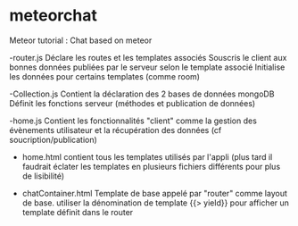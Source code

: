 # meteorchat
Meteor tutorial : Chat based on meteor

-router.js
Déclare les routes et les templates associés
Souscris le client aux bonnes données publiées par le serveur selon le template associé
Initialise les données pour certains templates (comme room)

-Collection.js
Contient la déclaration des 2 bases de données mongoDB
Définit les fonctions serveur (méthodes et publication de données)

-home.js
Contient les fonctionnalités "client" comme la gestion des évènements utilisateur et la récupération des données (cf soucription/publication)

- home.html
contient tous les templates utilisés par l'appli (plus tard il faudrait éclater les templates en plusieurs fichiers différents pour plus de lisibilité)

- chatContainer.html
Template de base appelé par "router" comme layout de base.
utiliser la dénomination de template {{> yield}} pour afficher un template définit dans le router
